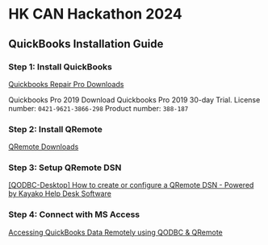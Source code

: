 # HK CAN Hackathon 2024

## QuickBooks Installation Guide

### Step 1: Install QuickBooks

[Quickbooks Repair Pro Downloads](https://quickbooksrepairpro.com/quickbooks-downloads.aspx)

Quickbooks Pro 2019	Download Quickbooks Pro 2019 30-day Trial.
License number: `0421-9621-3866-298`
Product number: `388-187`

### Step 2: Install QRemote

[QRemote Downloads](https://static.developer.intuit.com/resources/QBSDK160_x64.exe)

### Step 3: Setup QRemote DSN

[[QODBC-Desktop] How to create or configure a QRemote DSN - Powered by Kayako Help Desk Software](https://support.flexquarters.com/esupport/index.php?/Knowledgebase/Article/View/2993)

### Step 4: Connect with MS Access

[Accessing QuickBooks Data Remotely using QODBC & QRemote](https://www.youtube.com/watch?v=YRjKz9uBdV8)
